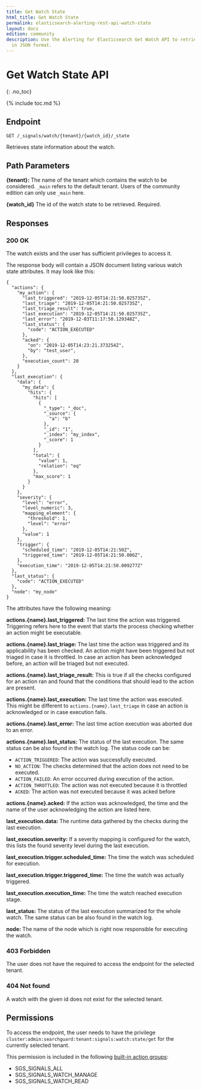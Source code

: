 ```yaml
---
title: Get Watch State
html_title: Get Watch State
permalink: elasticsearch-alerting-rest-api-watch-state
layout: docs
edition: community
description: Use the Alerting for Elasticsearch Get Watch API to retrieve a watch
  in JSON format.
---
```

<!--- Copyright 2022 floragunn GmbH -->

# Get Watch State API
{: .no_toc}

{% include toc.md %}

## Endpoint

```
GET /_signals/watch/{tenant}/{watch_id}/_state
```

Retrieves state information about the watch. 


## Path Parameters

**{tenant}:** The name of the tenant which contains the watch to be considered. `_main` refers to the default tenant. Users of the community edition can only use `_main` here.

**{watch_id}** The id of the watch state to be retrieved. Required.

## Responses

### 200 OK

The watch exists and the user has sufficient privileges to access it. 

The response body will contain a JSON document listing various watch state attributes. It may look like this:

```
{
  "actions": {
    "my_action": {
      "last_triggered": "2019-12-05T14:21:50.025735Z",
      "last_triage": "2019-12-05T14:21:50.025735Z",
      "last_triage_result": true,
      "last_execution": "2019-12-05T14:21:50.025735Z",
      "last_error": "2019-12-03T11:17:50.129348Z",
      "last_status": {
        "code": "ACTION_EXECUTED"
      },
      "acked": {
        "on": "2019-12-05T14:23:21.373254Z",
        "by": "test_user",
      },
      "execution_count": 20
    }
  },
  "last_execution": {
    "data": {
      "my_data": {
        "hits": {
          "hits": [
            {
              "_type": "_doc",
              "_source": {
                "a": "b"
              },
              "_id": "1",
              "_index": "my_index",
              "_score": 1
            }
          ],
          "total": {
            "value": 1,
            "relation": "eq"
          },
          "max_score": 1
        }
      }
    },
    "severity": {
      "level": "error",
      "level_numeric": 3,
      "mapping_element": {
        "threshold": 1,
        "level": "error"
      },
      "value": 1
    },
    "trigger": {
      "scheduled_time": "2019-12-05T14:21:50Z",
      "triggered_time": "2019-12-05T14:21:50.006Z",
    },
    "execution_time": "2019-12-05T14:21:50.009277Z"
  },
  "last_status": {
    "code": "ACTION_EXECUTED"
  },
  "node": "my_node"
}
```

The attributes have the following meaning:

**actions.{name}.last_triggered:** The last time the action was triggered. Triggering refers here to the event that starts the process checking whether an action might be executable.

**actions.{name}.last_triage:** The last time the action was triggered and its applicability has been checked. An action might have been triggered but not triaged in case it is throttled. In case an action has been acknowledged before, an action will be triaged but not executed. 

**actions.{name}.last_triage_result:** This is true if all the checks configured for an action ran and found that the conditions that should lead to the action are present. 

**actions.{name}.last_execution:** The last time the action was executed. This might be different to `actions.{name}.last_triage` in case an action is acknowledged or in case execution fails.

**actions.{name}.last_error:** The last time action execution was aborted due to an error.

**actions.{name}.last_status:** The status of the last execution. The same status can be also found in the watch log. The status code can be:
* `ACTION_TRIGGERED`: The action was successfully executed.
* `NO_ACTION`: The checks determined that the action does not need to be executed.
* `ACTION_FAILED`: An error occurred during execution of the action.
* `ACTION_THROTTLED`: The action was not executed because it is throttled
* `ACKED`: The action was not executed because it was acked before

**actions.{name}.acked:** If the action was acknowledged, the time and the name of the user acknowledging the action are listed here.

**last_execution.data:** The runtime data gathered by the checks during the last execution.

**last_execution.severity:** If a severity mapping is configured for the watch, this lists the found severity level during the last execution.

**last_execution.trigger.scheduled_time:** The time the watch was scheduled for execution.

**last_execution.trigger.triggered_time:** The time the watch was actually triggered.

**last_execution.execution_time:** The time the watch reached execution stage.

**last_status:** The status of the last execution summarized for the whole watch. The same status can be also found in the watch log. 

**node:** The name of the node which is right now responsible for executing the watch.

### 403 Forbidden

The user does not have the required to access the endpoint for the selected tenant.

### 404 Not found

A watch with the given id does not exist for the selected tenant. 

## Permissions

To access the endpoint, the user needs to have the privilege `cluster:admin:searchguard:tenant:signals:watch:state/get` for the currently selected tenant.

This permission is included in the following [built-in action groups](elasticsearch-alerting-security-permissions):

* SGS\_SIGNALS\_ALL 
* SGS\_SIGNALS\_WATCH\_MANAGE
* SGS\_SIGNALS\_WATCH\_READ

